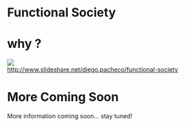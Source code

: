 Functional Society
===================

# why ?

<img src="http://farm8.staticflickr.com/7035/6461121029_de839b8608.jpg"/><br/>
http://www.slideshare.net/diego.pacheco/functional-society </br>

# More Coming Soon

More information coming soon... stay tuned!